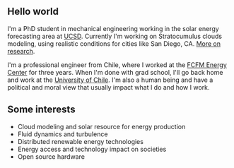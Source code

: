 ## Hello world
I'm a PhD student in mechanical engineering working in the solar energy forecasting area at [UCSD](http://solar.ucsd.edu). Currently I'm working on Stratocumulus clouds modeling, using realistic conditions for cities like San Diego, CA. [More on research](research.md).

I'm a professional engineer from Chile, where I worked at the [FCFM Energy Center](http://www.centroenergia.cl) for three years. When I'm done with grad school, I'll go back home and work at the [University of Chile](http://www.dimec.uchile.cl). I'm also a human being and have a political and moral view that usually impact what I do and how I work.

## Some interests
* Cloud modeling and solar resource for energy production
* Fluid dynamics and turbulence
* Distributed renewable energy technologies
* Energy access and technology impact on societies
* Open source hardware
